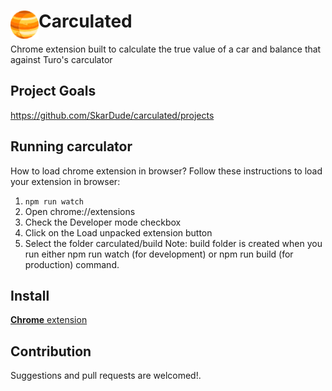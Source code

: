 # <img src="public/icons/icon_48.png" width="45" align="left"> Carculated

Chrome extension built to calculate the true value of a car and balance that against Turo's carculator


## Project Goals
https://github.com/SkarDude/carculated/projects

## Running carculator
How to load chrome extension in browser?
Follow these instructions to load your extension in browser:

1. `npm run watch`
1. Open chrome://extensions
1. Check the Developer mode checkbox
1. Click on the Load unpacked extension button
1. Select the folder carculated/build
Note: build folder is created when you run either npm run watch (for development) or npm run build (for production) command.

## Install

[**Chrome** extension]() <!-- TODO: Add chrome extension link inside parenthesis -->

## Contribution

Suggestions and pull requests are welcomed!.
